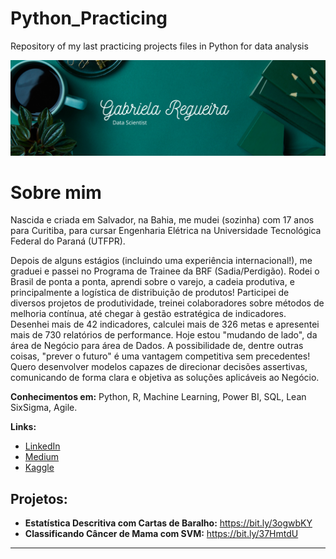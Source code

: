 # Python_Practicing
Repository of my last practicing projects files in Python for data analysis

<p align="center">
  <img src="Simple Work LinkedIn Banner.png" >
</p>

# Sobre mim

Nascida e criada em Salvador, na Bahia, me mudei (sozinha) com 17 anos para Curitiba, para cursar Engenharia Elétrica na Universidade Tecnológica Federal do Paraná (UTFPR).

Depois de alguns estágios (incluindo uma experiência internacional!), me graduei e passei no Programa de Trainee da BRF (Sadia/Perdigão). Rodei o Brasil de ponta a ponta, aprendi sobre o varejo, a cadeia produtiva, e principalmente a logística de distribuição de produtos! Participei de diversos projetos de produtividade, treinei colaboradores sobre métodos de melhoria contínua, até chegar à gestão estratégica de indicadores. Desenhei mais de 42 indicadores, calculei mais de 326 metas e apresentei mais de 730 relatórios de performance.
Hoje estou "mudando de lado", da área de Negócio para área de Dados. A possibilidade de, dentre outras coisas, "prever o futuro" é uma vantagem competitiva sem precedentes! Quero desenvolver modelos capazes de direcionar decisões assertivas, comunicando de forma clara e objetiva as soluções aplicáveis ao Negócio.

**Conhecimentos em:** Python, R, Machine Learning, Power BI, SQL, Lean SixSigma, Agile.

**Links:**
* [LinkedIn](https://www.linkedin.com/in/gabriela-regueira)
* [Medium](https://www.medium.com/@gabrielareg)
* [Kaggle](https://www.kaggle.com/gabrielasantos2103)


## Projetos:

* **Estatística Descritiva com Cartas de Baralho:** https://bit.ly/3ogwbKY
* **Classificando Câncer de Mama com SVM:** https://bit.ly/37HmtdU

---

